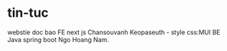 # tin-tuc
webstie doc bao 
FE next js Chansouvanh Keopaseuth - style css:MUI
BE Java spring boot Ngo Hoang Nam.
